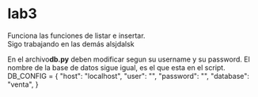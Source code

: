# lab3  

Funciona las funciones de listar e insertar.  
Sigo trabajando en las demás
alsjdalsk

 En el archivo**db.py**
 deben modificar segun su username y su password. El nombre de la base de datos sigue igual, es el que esta en el script.
 DB_CONFIG = {
    "host": "localhost",
    "user": "",
    "password": "",
    "database": "venta",
}

